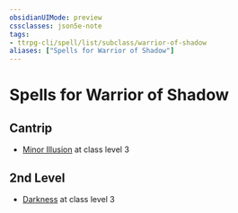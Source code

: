 ```yaml
---
obsidianUIMode: preview
cssclasses: json5e-note
tags:
- ttrpg-cli/spell/list/subclass/warrior-of-shadow
aliases: ["Spells for Warrior of Shadow"]
---
```

# Spells for Warrior of Shadow

## Cantrip

- [Minor Illusion](2-Mechanics/CLI/spells/minor-illusion-xphb.md "XPHB") at class level 3

## 2nd Level

- [Darkness](2-Mechanics/CLI/spells/darkness-xphb.md "XPHB") at class level 3